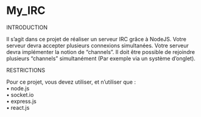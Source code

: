 # My_IRC

INTRODUCTION

Il s’agit dans ce projet de réaliser un serveur IRC grâce à NodeJS.
Votre serveur devra accepter plusieurs connexions simultanées.
Votre serveur devra implémenter la notion de “channels”.
Il doit être possible de rejoindre plusieurs “channels” simultanément (Par exemple via un système d’onglet).

RESTRICTIONS

Pour ce projet, vous devez utiliser, et n’utiliser que :\
• node.js\
• socket.io\
• express.js\
• react.js
